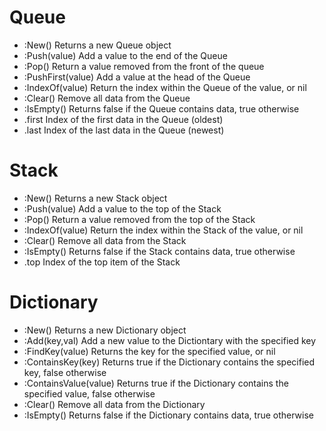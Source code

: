 # Queue
* :New()                Returns a new Queue object
* :Push(value)          Add a value to the end of the Queue
* :Pop()                Return a value removed from the front of the queue
* :PushFirst(value)     Add a value at the head of the Queue
* :IndexOf(value)       Return the index within the Queue of the value, or nil
* :Clear()              Remove all data from the Queue
* :IsEmpty()            Returns false if the Queue contains data, true otherwise
* .first                Index of the first data in the Queue (oldest)
* .last                 Index of the last data in the Queue (newest)

# Stack
* :New()                Returns a new Stack object
* :Push(value)          Add a value to the top of the Stack
* :Pop()                Return a value removed from the top of the Stack
* :IndexOf(value)       Return the index within the Stack of the value, or nil
* :Clear()              Remove all data from the Stack
* :IsEmpty()            Returns false if the Stack contains data, true otherwise
* .top                  Index of the top item of the Stack

# Dictionary
* :New()                Returns a new Dictionary object
* :Add(key,val)         Add a new value to the Dictiontary with the specified key
* :FindKey(value)       Returns the key for the specified value, or nil
* :ContainsKey(key)     Returns true if the Dictionary contains the specified key, false otherwise
* :ContainsValue(value) Returns true if the Dictionary contains the specified value, false otherwise
* :Clear()              Remove all data from the Dictionary
* :IsEmpty()            Returns false if the Dictionary contains data, true otherwise